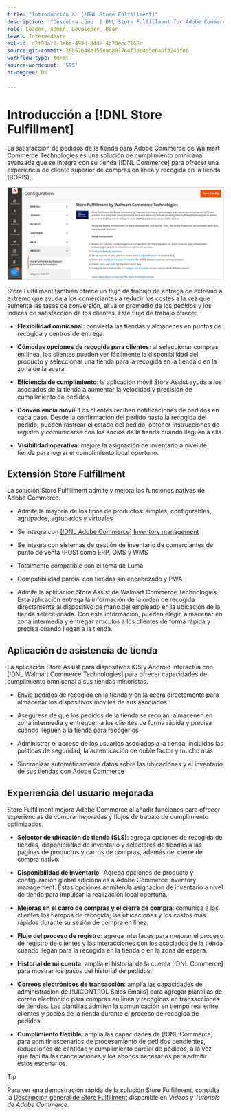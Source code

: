 ```yaml
---
title: "Introducción a  [!DNL Store Fulfillment]"
description: '"Descubra cómo  [!DNL Store Fulfillment for Adobe Commerce by Walmart Commerce Technologies] admite compras en línea y compras en tiendas (BOPIS) para clientes. Utilice el móvil Store Assist para agilizar el cumplimiento de los BOPIS y el procesamiento de pedidos a los asociados de la tienda y a los clientes de Commerce".'
role: Leader, Admin, Developer, User
level: Intermediate
exl-id: d2f90af8-3eba-499d-84de-4b70ecc7166c
source-git-commit: 36b57648e156ead801764f3ee4e5e6a0f3245fe6
workflow-type: tm+mt
source-wordcount: '595'
ht-degree: 0%

---
```


# Introducción a [!DNL Store Fulfillment]

La satisfacción de pedidos de la tienda para Adobe Commerce de Walmart Commerce Technologies es una solución de cumplimiento omnicanal avanzada que se integra con su tienda [!DNL Commerce] para ofrecer una experiencia de cliente superior de compras en línea y recogida en la tienda (BOPIS).

![Configuración de administración del Adobe de la solución Store Fulfillment](assets/store-fulfillment-admin-home.png)

Store Fulfillment también ofrece un flujo de trabajo de entrega de extremo a extremo que ayuda a los comerciantes a reducir los costes a la vez que aumenta las tasas de conversión, el valor promedio de los pedidos y los índices de satisfacción de los clientes. Este flujo de trabajo ofrece:

* **Flexibilidad omnicanal**: convierta las tiendas y almacenes en puntos de recogida y centros de entrega.

* **Cómodas opciones de recogida para clientes**: al seleccionar compras en línea, los clientes pueden ver fácilmente la disponibilidad del producto y seleccionar una tienda para la recogida en la tienda o en la zona de la acera.

* **Eficiencia de cumplimiento**: la aplicación móvil Store Assist ayuda a los asociados de la tienda a aumentar la velocidad y precisión de cumplimiento de pedidos.

* **Conveniencia móvil**: Los clientes reciben notificaciones de pedidos en cada paso. Desde la confirmación del pedido hasta la recogida del pedido, pueden rastrear el estado del pedido, obtener instrucciones de registro y comunicarse con los socios de la tienda cuando lleguen a ella.

* **Visibilidad operativa**: mejore la asignación de inventario a nivel de tienda para lograr el cumplimiento local oportuno.

## Extensión Store Fulfillment

La solución Store Fulfillment admite y mejora las funciones nativas de Adobe Commerce.

* Admite la mayoría de los tipos de productos: simples, configurables, agrupados, agrupados y virtuales

* Se integra con [[!DNL Adobe Commerce] Inventory management](https://docs.magento.com/user-guide/catalog/inventory-learn-more.html)

* Se integra con sistemas de gestión de inventario de comerciantes de punto de venta (POS) como ERP, OMS y WMS

* Totalmente compatible con el tema de Luma

* Compatibilidad parcial con tiendas sin encabezado y PWA

* Admite la aplicación Store Assist de Walmart Commerce Technologies. Esta aplicación entrega la información de la orden de recogida directamente al dispositivo de mano del empleado en la ubicación de la tienda seleccionada. Con esta información, pueden elegir, almacenar en zona intermedia y entregar artículos a los clientes de forma rápida y precisa cuando llegan a la tienda.

## Aplicación de asistencia de tienda

La aplicación Store Assist para dispositivos iOS y Android interactúa con [!DNL Walmart Commerce Technologies] para ofrecer capacidades de cumplimiento omnicanal a sus tiendas minoristas.

* Envíe pedidos de recogida en la tienda y en la acera directamente para almacenar los dispositivos móviles de sus asociados

* Asegúrese de que los pedidos de la tienda se recojan, almacenen en zona intermedia y entreguen a los clientes de forma rápida y precisa cuando lleguen a la tienda para recogerlos

* Administrar el acceso de los usuarios asociados a la tienda, incluidas las políticas de seguridad, la autenticación de doble factor y mucho más

* Sincronizar automáticamente datos sobre las ubicaciones y el inventario de sus tiendas con Adobe Commerce

## Experiencia del usuario mejorada

Store Fulfillment mejora Adobe Commerce al añadir funciones para ofrecer experiencias de compra mejoradas y flujos de trabajo de cumplimiento optimizados.

* **Selector de ubicación de tienda (SLS)**: agrega opciones de recogida de tiendas, disponibilidad de inventario y selectores de tiendas a las páginas de productos y carros de compras, además del cierre de compra nativo.

* **Disponibilidad de inventario**- Agrega opciones de producto y configuración global adicionales a Adobe Commerce Inventory management. Estas opciones admiten la asignación de inventario a nivel de tienda para impulsar la realización local oportuna.

* **Mejoras en el carro de compras y el cierre de compra**: comunica a los clientes los tiempos de recogida, las ubicaciones y los costos más rápidos durante su sesión de compra en línea.

* **Flujo del proceso de registro**: agrega interfaces para mejorar el proceso de registro de clientes y las interacciones con los asociados de la tienda cuando llegan para la recogida en la tienda o en la zona de espera.

* **Historial de mi cuenta**: amplía el historial de la cuenta [!DNL Commerce] para mostrar los pasos del historial de pedidos.

* **Correos electrónicos de transacción**: amplía las capacidades de administración de [!UICONTROL Sales Emails] para agregar plantillas de correo electrónico para compras en línea y recogidas en transacciones de tiendas. Las plantillas admiten la comunicación en tiempo real entre clientes y socios de la tienda durante el proceso de recogida de pedidos.

* **Cumplimiento flexible**: amplía las capacidades de [!DNL Commerce] para admitir escenarios de procesamiento de pedidos pendientes, reducciones de cantidad y cumplimiento parcial de pedidos, a la vez que facilita las cancelaciones y los abonos necesarios para admitir estos escenarios.

>[!TIP]
>
> Para ver una demostración rápida de la solución Store Fulfillment, consulta la [Descripción general de Store Fulfillment](https://experienceleague.adobe.com/docs/commerce-learn/tutorials/orders/store-fulfillment.html) disponible en _Vídeos y Tutorials de Adobe Commerce_.



